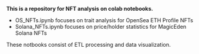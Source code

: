 **This is a repository for NFT analysis on colab notebooks.**

- OS_NFTs.ipynb focuses on trait analysis for OpenSea ETH Profile NFTs
- Solana_NFTs.ipynb focuses on price/holder statistics for MagicEden Solana NFTs

These notbooks consist of ETL processing and data visualization.
